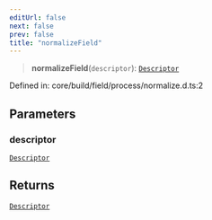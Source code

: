 ```yaml
---
editUrl: false
next: false
prev: false
title: "normalizeField"
---
```


> **normalizeField**(`descriptor`): [`Descriptor`](/reference/dpkit/descriptor/)

Defined in: core/build/field/process/normalize.d.ts:2

## Parameters

### descriptor

[`Descriptor`](/reference/dpkit/descriptor/)

## Returns

[`Descriptor`](/reference/dpkit/descriptor/)
